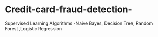 # Credit-card-fraud-detection-
Supervised Learning Algorithms -Naive Bayes, Decision Tree, Random Forest ,Logistic Regression
